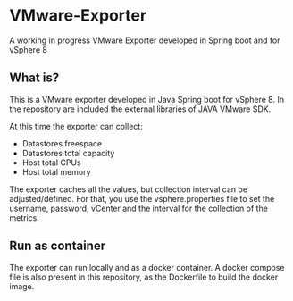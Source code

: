 # VMware-Exporter
A working in progress VMware Exporter developed in Spring boot and for vSphere 8

## What is?
This is a VMware exporter developed in Java Spring boot for vSphere 8. In the repository are included the external libraries of JAVA VMware SDK.

At this time the exporter can collect:
 - Datastores freespace
 - Datastores total capacity
 - Host total CPUs
 - Host total memory

The exporter caches all the values, but collection interval can be adjusted/defined. For that, you use the vsphere.properties file to set the username, password, vCenter and the interval for the collection of the metrics.

## Run as container
The exporter can run locally and as a docker container. A docker compose file is also present in this repository, as the Dockerfile to build the docker image.
